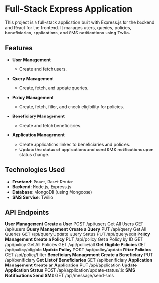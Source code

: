 # Full-Stack Express Application

This project is a full-stack application built with Express.js for the backend and React for the frontend. It manages users, queries, policies, beneficiaries, applications, and SMS notifications using Twilio.

## Features

- **User Management**
  - Create and fetch users.
  
- **Query Management**
  - Create, fetch, and update queries.
  
- **Policy Management**
  - Create, fetch, filter, and check eligibility for policies.
  
- **Beneficiary Management**
  - Create and fetch beneficiaries.
  
- **Application Management**
  - Create applications linked to beneficiaries and policies.
  - Update the status of applications and send SMS notifications upon status change.

## Technologies Used

- **Frontend**: React, React Router
- **Backend**: Node.js, Express.js
- **Database**: MongoDB (using Mongoose)
- **SMS Service**: Twilio

## API Endpoints
**User Management
Create a User**
POST /api/users
Get All Users
GET /api/users
**Query Management**
**Create a Query**
PUT /api/query
Get All Queries
GET /api/query
Update Query Status
PUT /api/query/edit
**Policy Management
Create a Policy**
PUT /api/policy
Get a Policy by ID
GET /api/policy
Get All Policies
GET /api/policy/all
**Get Eligible Policies**
GET /api/policy/eligible
**Update Policy**
POST /api/policy/update
**Filter Policies**
GET /api/policy/filter
**Beneficiary Management
Create a Beneficiary**
PUT /api/benificiary
**Get List of Beneficiaries**
GET /api/benificiary
**Application Management
Create an Application**
PUT /api/application
**Update Application Status**
POST /api/application/update-status/:id
**SMS Notifications
Send SMS**
GET /api/message/send-sms
